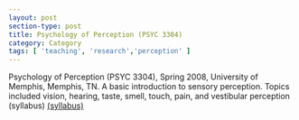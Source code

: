```yaml
---
layout: post
section-type: post
title: Psychology of Perception (PSYC 3304)
category: Category
tags: [ 'teaching', 'research','perception' ]
---
```

Psychology of Perception (PSYC 3304), Spring 2008, University of Memphis, Memphis, TN. A basic introduction to sensory perception. Topics included vision, hearing, taste, smell, touch, pain, and vestibular perception (syllabus) [(syllabus)](https://umdrive.memphis.edu/aolney/public/Teaching/Olney_PSYC%203304%20UG%20syllabus.pdf)
